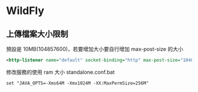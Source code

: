 # WildFly


## 上傳檔案大小限制

預設是 10MB(104857600)，若要增加大小要自行增加 max-post-size 的大小

```xml
<http-listener name="default" socket-binding="http" max-post-size="104857600"/>
```


修改服務的使用 ram 大小 standalone.conf.bat

```
set "JAVA_OPTS=-Xms64M -Xmx1024M -XX:MaxPermSize=256M"
```